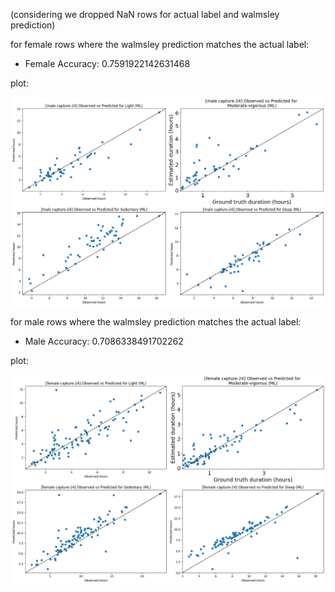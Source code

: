 (considering we dropped NaN rows for actual label and walmsley prediction)
 
for female rows where the walmsley prediction matches the actual label:
- Female Accuracy: 0.7591922142631468

plot:

![Alt text](male.png)
 
 
for male rows where the walmsley prediction matches the actual label:
- Male Accuracy: 0.7086338491702262

plot:

![Alt text](female.png)